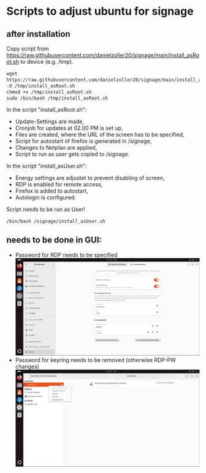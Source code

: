 # Scripts to adjust ubuntu for signage 

## after installation
Copy script from https://raw.githubusercontent.com/danielzoller20/signage/main/install_asRoot.sh to device (e.g. /tmp).

```
wget https://raw.githubusercontent.com/danielzoller20/signage/main/install_asRoot.sh -O /tmp/install_asRoot.sh
chmod +x /tmp/install_asRoot.sh
sudo /bin/bash /tmp/install_asRoot.sh
```
In the script "install_asRoot.sh":
- Update-Settings are made,
- Cronjob for updates at 02.00 PM is set up,
- Files are created, where the URL of the screen has to be specified,
- Script for autostart of firefox is generated in /signage,
- Changes to Netplan are applied,
- Script to run as user gets copied to /signage.


In the script "install_asUser.sh":
- Energy settings are adjustet to prevent disabling of screen,
- RDP is enabled for remote access,
- Firefox is added to autostart,
- Autologin is configured.

Script needs to be run as User!

```
/bin/bash /signage/install_asUser.sh
```

## needs to be done in GUI:
- Password for RDP needs to be specified ![specify Password](/img/password.png)
- Password for keyring needs to be removed (otherwise RDP-PW changes) ![remove Password for Keyring](/img/keyring.png)